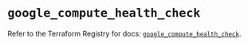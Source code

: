 # `google_compute_health_check`

Refer to the Terraform Registry for docs: [`google_compute_health_check`](https://registry.terraform.io/providers/hashicorp/google/5.39.0/docs/resources/compute_health_check).
